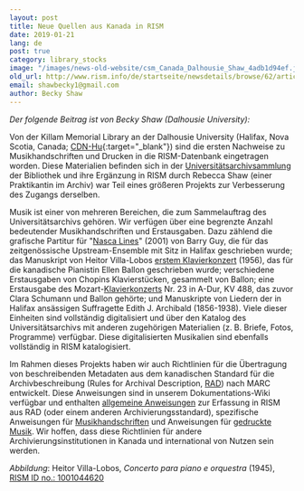 ```yaml
---
layout: post
title: Neue Quellen aus Kanada in RISM
date: 2019-01-21
lang: de
post: true
category: library_stocks
image: "/images/news-old-website/csm_Canada_Dalhousie_Shaw_4adb1d94ef.jpg"
old_url: http://www.rism.info/de/startseite/newsdetails/browse/62/article/64/new-sources-from-canada-in-rism.html
email: shawbecky1@gmail.com
author: Becky Shaw
---
```


_Der folgende Beitrag ist von Becky Shaw (Dalhousie University):_

Von der Killam Memorial Library an der Dalhousie University (Halifax, Nova Scotia, Canada; [CDN-Hu](https://opac.rism.info/metaopac/search?View=rism&View=rism&siglum=CDN-Hu){:target="_blank"}) sind die ersten Nachweise zu Musikhandschriften und Drucken in die RISM-Datenbank eingetragen worden. Diese Materialien befinden sich in der [Universitätsarchivsammlung](https://libraries.dal.ca/find/university-archives.html) der Bibliothek und ihre Ergänzung in RISM durch Rebecca Shaw (einer Praktikantin im Archiv) war Teil eines größeren Projekts zur Verbesserung des Zugangs derselben.

Musik ist einer von mehreren Bereichen, die zum Sammelauftrag des Universitätsarchivs gehören. Wir verfügen über eine begrenzte Anzahl bedeutender Musikhandschriften und Erstausgaben. Dazu zählend die grafische Partitur für "[Nasca Lines](https://opac.rism.info/search?id=1001045228&View=rism)" (2001) von Barry Guy, die für das zeitgenössische Upstream-Ensemble mit Sitz in Halifax geschrieben wurde; das Manuskript von Heitor Villa-Lobos [erstem Klavierkonzert](https://opac.rism.info/search?id=1001044620&View=rism) (1956), das für die kanadische Pianistin Ellen Ballon geschrieben wurde; verschiedene Erstausgaben von Chopins Klavierstücken, gesammelt von Ballon; eine Erstausgabe des Mozart-[Klavierkonzerts](https://opac.rism.info/search?id=00000990044372&View=rism) Nr. 23 in A-Dur, KV 488, das zuvor Clara Schumann und Ballon gehörte; und Manuskripte von Liedern der in Halifax ansässigen Suffragette Edith J. Archibald (1856-1938). Viele dieser Einheiten sind vollständig digitalisiert und über den Katalog des Universitätsarchivs mit anderen zugehörigen Materialien (z. B. Briefe, Fotos, Programme) verfügbar. Diese digitalisierten Musikalien sind ebenfalls vollständig in RISM katalogisiert.

Im Rahmen dieses Projekts haben wir auch Richtlinien für die Übertragung von beschreibenden Metadaten aus dem kanadischen Standard für die Archivbeschreibung (Rules for Archival Description, [RAD](http://www.cdncouncilarchives.ca/archdesrules.html)) nach MARC entwickelt. Diese Anweisungen sind in unserem Dokumentations-Wiki verfügbar und enthalten [allgemeine Anweisungen](https://dallibraries.atlassian.net/wiki/spaces/APM/pages/713719809/Instructions+on+using+MusCat) zur Erfassung in RISM aus RAD (oder einem anderen Archivierungsstandard), spezifische Anweisungen für [Musikhandschriften](https://dallibraries.atlassian.net/wiki/spaces/APM/pages/105054209/Archival+description+of+music+manuscripts) und Anweisungen für [gedruckte Musik](https://dallibraries.atlassian.net/wiki/spaces/APM/pages/701038593/Archival+description+of+published+music+scores+and+sheet+music). Wir hoffen, dass diese Richtlinien für andere Archivierungsinstitutionen in Kanada und international von Nutzen sein werden.


_Abbildung_: Heitor Villa-Lobos, _Concerto para piano e orquestra_ (1945), [RISM ID no.: 1001044620](https://opac.rism.info/search?id=1001044620&View=rism)


